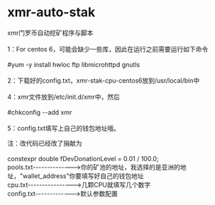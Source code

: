 # xmr-auto-stak
xmr门罗币自动挖矿程序与脚本<br>  
1：For centos 6，可能会缺少一些库，因此在运行之前需要运行如下命令<br>  
#yum -y install hwloc ftp libmicrohttpd gnutls<br>  
2：下载好的config.txt，xmr-stak-cpu-centos6放到/usr/local/bin中<br>  
4：xmr文件放到/etc/init.d/xmr中，然后<br>  
#chkconfig --add xmr<br>  
5：config.txt填写上自己的钱包地址哦。<br>  

注：改代码已经改了捐献为<br>  
constexpr double fDevDonationLevel = 0.01 / 100.0; <br>
pools.txt-------------->你的矿池的地址，我选择的是亚洲的地址，"wallet_address"你要填写好自己的钱包地址<br>
cpu.txt---------------->几颗CPU就填写几个数字<br>
config.txt------------->默认参数配置<br>
